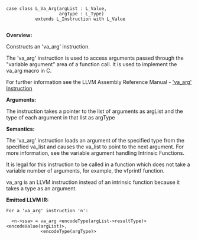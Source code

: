
```



case class L_Va_Arg(argList : L_Value, 
                    argType : L_Type) 
           extends L_Instruction with L_Value


```

**Overview:**

Constructs an 'va\_arg' instruction.

The 'va\_arg' instruction is used to access arguments passed through the "variable argument" area of a function call. It is used to implement the va\_arg macro in C.

For further information see the LLVM Assembly Reference Manual - ['va\_arg' Instruction](http://llvm.org/docs/LangRef.html#i_va_arg)

**Arguments:**

The instruction takes a pointer to the list of arguments as argList and the type of each argument in that list as argType

**Semantics:**

The 'va\_arg' instruction loads an argument of the specified type from the specified va\_list and causes the va\_list to point to the next argument. For more information, see the variable argument handling Intrinsic Functions.

It is legal for this instruction to be called in a function which does not take a variable number of arguments, for example, the vfprintf function.

va\_arg is an LLVM instruction instead of an intrinsic function because it takes a type as an argument.

**Emitted LLVM IR:**
```
For a 'va_arg' instruction 'n':

  <n->ssa> = va_arg <encodeType(argList->resultType)> <encodeValue(argList)>, 
             <encodeType(argType)>    
    
```